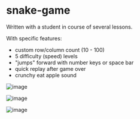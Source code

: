 # snake-game

Written with a student in course of several lessons.

With specific features:

- custom row/column count (10 - 100)
- 5 difficulty (speed) levels
- "jumps" forward with number keys or space bar
- quick replay after game over
- crunchy eat apple sound

![image](https://github.com/user-attachments/assets/70739d51-a9ea-4d44-8bc3-30ea47e9b3cb)

![image](https://github.com/user-attachments/assets/c12fc031-9d5d-4cae-b4c0-f1c2eb259a27)

![image](https://github.com/user-attachments/assets/4b1b1745-f8c6-4b80-8659-092e5b715932)
